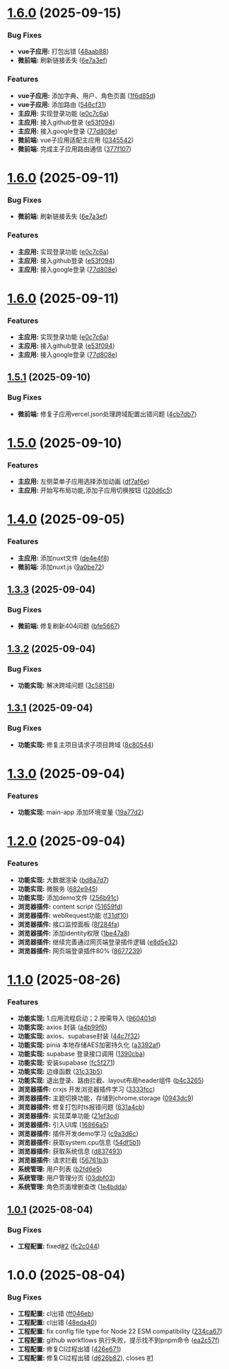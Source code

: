 # [1.6.0](https://github.com/zhangpanonline/enterprise-admin/compare/v1.5.1...v1.6.0) (2025-09-15)


### Bug Fixes

* **vue子应用:** 打包出错 ([48aab88](https://github.com/zhangpanonline/enterprise-admin/commit/48aab8874eb8fa68a42ae013e59fdc4f8760fdd7))
* **微前端:** 刷新链接丢失 ([6e7a3ef](https://github.com/zhangpanonline/enterprise-admin/commit/6e7a3ef27b92e63f2405dd5a70d867eac406e169))


### Features

* **vue子应用:** 添加字典、用户、角色页面 ([1f6d85d](https://github.com/zhangpanonline/enterprise-admin/commit/1f6d85d0bc154b34c068af4c97fab98e82266e48))
* **vue子应用:** 添加路由 ([546cf31](https://github.com/zhangpanonline/enterprise-admin/commit/546cf31d2952659c58741ac4a8599e3280e56ae5))
* **主应用:** 实现登录功能 ([e0c7c6a](https://github.com/zhangpanonline/enterprise-admin/commit/e0c7c6aa3a056fb2dba4cd1055f329e4e612d4f1))
* **主应用:** 接入github登录 ([e53f094](https://github.com/zhangpanonline/enterprise-admin/commit/e53f094f565764c7a5a5028ddb5431ad6dd53aed))
* **主应用:** 接入google登录 ([77d808e](https://github.com/zhangpanonline/enterprise-admin/commit/77d808ed6087ecd4be437693f1f4d670fbbe6aef))
* **微前端:** vue子应用适配主应用 ([0345542](https://github.com/zhangpanonline/enterprise-admin/commit/0345542dbef0827264bcff834cae4b4a4faaa8dc))
* **微前端:** 完成主子应用路由通信 ([377f107](https://github.com/zhangpanonline/enterprise-admin/commit/377f107148fdd444a3672da59eeb08690f0f85e3))

# [1.6.0](https://github.com/zhangpanonline/enterprise-admin/compare/v1.5.1...v1.6.0) (2025-09-11)


### Bug Fixes

* **微前端:** 刷新链接丢失 ([6e7a3ef](https://github.com/zhangpanonline/enterprise-admin/commit/6e7a3ef27b92e63f2405dd5a70d867eac406e169))


### Features

* **主应用:** 实现登录功能 ([e0c7c6a](https://github.com/zhangpanonline/enterprise-admin/commit/e0c7c6aa3a056fb2dba4cd1055f329e4e612d4f1))
* **主应用:** 接入github登录 ([e53f094](https://github.com/zhangpanonline/enterprise-admin/commit/e53f094f565764c7a5a5028ddb5431ad6dd53aed))
* **主应用:** 接入google登录 ([77d808e](https://github.com/zhangpanonline/enterprise-admin/commit/77d808ed6087ecd4be437693f1f4d670fbbe6aef))

# [1.6.0](https://github.com/zhangpanonline/enterprise-admin/compare/v1.5.1...v1.6.0) (2025-09-11)


### Features

* **主应用:** 实现登录功能 ([e0c7c6a](https://github.com/zhangpanonline/enterprise-admin/commit/e0c7c6aa3a056fb2dba4cd1055f329e4e612d4f1))
* **主应用:** 接入github登录 ([e53f094](https://github.com/zhangpanonline/enterprise-admin/commit/e53f094f565764c7a5a5028ddb5431ad6dd53aed))
* **主应用:** 接入google登录 ([77d808e](https://github.com/zhangpanonline/enterprise-admin/commit/77d808ed6087ecd4be437693f1f4d670fbbe6aef))

## [1.5.1](https://github.com/zhangpanonline/enterprise-admin/compare/v1.5.0...v1.5.1) (2025-09-10)


### Bug Fixes

* **微前端:** 修复子应用vercel.json处理跨域配置出错问题 ([4cb7db7](https://github.com/zhangpanonline/enterprise-admin/commit/4cb7db79072bb80e8515e4b08be681e683c55844))

# [1.5.0](https://github.com/zhangpanonline/enterprise-admin/compare/v1.4.0...v1.5.0) (2025-09-10)


### Features

* **主应用:** 左侧菜单子应用选择添加动画 ([df7af6e](https://github.com/zhangpanonline/enterprise-admin/commit/df7af6efd1f0687590a7e8e22eb278ce48470ee9))
* **主应用:** 开始写布局功能,添加子应用切换按钮 ([120d6c5](https://github.com/zhangpanonline/enterprise-admin/commit/120d6c59cb11a3ee7e973069f4521e438afa89d6))

# [1.4.0](https://github.com/zhangpanonline/enterprise-admin/compare/v1.3.3...v1.4.0) (2025-09-05)


### Features

* **主应用:** 添加nuxt文件 ([de4e4f8](https://github.com/zhangpanonline/enterprise-admin/commit/de4e4f8615706e82a4e2a649596a70940bad2882))
* **微前端:** 添加nuxt.js ([9a0be72](https://github.com/zhangpanonline/enterprise-admin/commit/9a0be723e33ca2c70522439dc93187229cd79fca))

## [1.3.3](https://github.com/zhangpanonline/enterprise-admin/compare/v1.3.2...v1.3.3) (2025-09-04)


### Bug Fixes

* **微前端:** 修复刷新404问题 ([bfe5667](https://github.com/zhangpanonline/enterprise-admin/commit/bfe5667476e9bb6b4f4b9f3f964273c4db05c5f5))

## [1.3.2](https://github.com/zhangpanonline/enterprise-admin/compare/v1.3.1...v1.3.2) (2025-09-04)


### Bug Fixes

* **功能实现:** 解决跨域问题 ([3c58158](https://github.com/zhangpanonline/enterprise-admin/commit/3c58158ece9d4da2a10da7a490d89d6c10c36c13))

## [1.3.1](https://github.com/zhangpanonline/enterprise-admin/compare/v1.3.0...v1.3.1) (2025-09-04)


### Bug Fixes

* **功能实现:** 修复主项目请求子项目跨域 ([8c80544](https://github.com/zhangpanonline/enterprise-admin/commit/8c8054484d770de82c57977d7018d3562a9fb09e))

# [1.3.0](https://github.com/zhangpanonline/enterprise-admin/compare/v1.2.0...v1.3.0) (2025-09-04)


### Features

* **功能实现:** main-app 添加环境变量 ([19a77d2](https://github.com/zhangpanonline/enterprise-admin/commit/19a77d2b0bd0a9cc75d6b3a115a792a100df35be))

# [1.2.0](https://github.com/zhangpanonline/enterprise-admin/compare/v1.1.0...v1.2.0) (2025-09-04)


### Features

* **功能实现:** 大数据渲染 ([bd8a7d7](https://github.com/zhangpanonline/enterprise-admin/commit/bd8a7d7b38cceba334f0aa6a9497844035a2d89a))
* **功能实现:** 微服务 ([682e945](https://github.com/zhangpanonline/enterprise-admin/commit/682e945d8d00a85a01448e48abfd23f551fafec0))
* **功能实现:** 添加demo文件 ([256b91c](https://github.com/zhangpanonline/enterprise-admin/commit/256b91c20786068ea6e926507ea7ae0320d923ff))
* **浏览器插件:** content script ([51659fd](https://github.com/zhangpanonline/enterprise-admin/commit/51659fdbb636b18f5a8c517515d11e30a4a45bc1))
* **浏览器插件:** webRequest功能 ([f31df10](https://github.com/zhangpanonline/enterprise-admin/commit/f31df10992de56aa9b0cd2d054f5a820d1ae2635))
* **浏览器插件:** 接口监控面板 ([8f284fa](https://github.com/zhangpanonline/enterprise-admin/commit/8f284fa9bbf74c492c183fd80b91efcb1be5b0b7))
* **浏览器插件:** 添加identity权限 ([1be47a8](https://github.com/zhangpanonline/enterprise-admin/commit/1be47a8a9e1ec59c7d860c335fbdea91a8742d6f))
* **浏览器插件:** 继续完善通过网页端登录插件逻辑 ([e8d5e32](https://github.com/zhangpanonline/enterprise-admin/commit/e8d5e32cdfc24590f64c3c41db09b0a3cc64404a))
* **浏览器插件:** 网页端登录插件80% ([8677239](https://github.com/zhangpanonline/enterprise-admin/commit/86772391e807d57d2a08417fe48824317f7e8b9f))

# [1.1.0](https://github.com/zhangpanonline/enterprise-admin/compare/v1.0.1...v1.1.0) (2025-08-26)


### Features

* **功能实现:** 1.应用流程启动；2.按需导入 ([960401d](https://github.com/zhangpanonline/enterprise-admin/commit/960401d67aef44a670b34b1105f4131bb707fc29))
* **功能实现:** axios 封装 ([a4b99f6](https://github.com/zhangpanonline/enterprise-admin/commit/a4b99f658b4fb26a860818c08e25b9f9d2e603e6))
* **功能实现:** axios、supabase封装 ([44c7f32](https://github.com/zhangpanonline/enterprise-admin/commit/44c7f3259768a90c6ebaa1f4201e9fd6e8a98424))
* **功能实现:** pinia 本地存储AES加密持久化 ([a3392af](https://github.com/zhangpanonline/enterprise-admin/commit/a3392af1c309b9b342e8c080ea263e3aa7c1cc93))
* **功能实现:** supabase 登录接口调用 ([1390cba](https://github.com/zhangpanonline/enterprise-admin/commit/1390cbae5b6a1b6caaedb6472e1153b70cff7039))
* **功能实现:** 安装supabase ([fc5f271](https://github.com/zhangpanonline/enterprise-admin/commit/fc5f2718c4fac8c73234e6953a76b691e7d96e19))
* **功能实现:** 边缘函数 ([31c33b5](https://github.com/zhangpanonline/enterprise-admin/commit/31c33b5e3dfa2ae00f40f605db62c1a072955fb1))
* **功能实现:** 退出登录、路由拦截、layout布局header组件 ([b4c3265](https://github.com/zhangpanonline/enterprise-admin/commit/b4c3265043595febba36ef5ca361f6d54e96aaad))
* **浏览器插件:** crxjs 开发浏览器插件学习 ([3333fcc](https://github.com/zhangpanonline/enterprise-admin/commit/3333fccfe4f8af18a56e24201ddcc369ffb09246))
* **浏览器插件:** 主题切换功能，存储到chrome.storage ([0943dc9](https://github.com/zhangpanonline/enterprise-admin/commit/0943dc999f91dea462a7ff16e3e1afe5481fe0c9))
* **浏览器插件:** 修复打包时ts报错问题 ([831a4cb](https://github.com/zhangpanonline/enterprise-admin/commit/831a4cb4cf5b32937794e4b5efc26151746c4a39))
* **浏览器插件:** 实现菜单功能 ([21ef3cd](https://github.com/zhangpanonline/enterprise-admin/commit/21ef3cdfb12b68ddf04eebab5a91466a4c08a8c0))
* **浏览器插件:** 引入UI库 ([16866a5](https://github.com/zhangpanonline/enterprise-admin/commit/16866a522802f4617ef8eef2fb070d7d74ab9a49))
* **浏览器插件:** 插件开发demo学习 ([c9a3d6c](https://github.com/zhangpanonline/enterprise-admin/commit/c9a3d6c45b69f58e4f95daae3a44c008ecd94eeb))
* **浏览器插件:** 获取system.cpu信息 ([54df5b1](https://github.com/zhangpanonline/enterprise-admin/commit/54df5b1f19bcf78a1360cbff70db31799e983936))
* **浏览器插件:** 获取系统信息 ([d837493](https://github.com/zhangpanonline/enterprise-admin/commit/d837493cc272f5bde43696f4c59ec27e482f5356))
* **浏览器插件:** 请求拦截 ([56761b3](https://github.com/zhangpanonline/enterprise-admin/commit/56761b338da96c9422284975a69854642ec1a927))
* **系统管理:** 用户列表 ([b2fd6e5](https://github.com/zhangpanonline/enterprise-admin/commit/b2fd6e53f4721e31cc05e586ed16ce872b69ddbf))
* **系统管理:** 用户管理分页 ([03dbf03](https://github.com/zhangpanonline/enterprise-admin/commit/03dbf039cf519341ce841e852376670a392da247))
* **系统管理:** 角色页面增删查改 ([1e4bdda](https://github.com/zhangpanonline/enterprise-admin/commit/1e4bddaf77a5f579230cfb6aa42dec09e49280cb))

## [1.0.1](https://github.com/zhangpanonline/enterprise-admin/compare/v1.0.0...v1.0.1) (2025-08-04)


### Bug Fixes

* **工程配置:** fixed[#2](https://github.com/zhangpanonline/enterprise-admin/issues/2) ([fc2c044](https://github.com/zhangpanonline/enterprise-admin/commit/fc2c044b94593a00a441443038658a806342521f))

# 1.0.0 (2025-08-04)


### Bug Fixes

* **工程配置:** cI出错 ([ff046eb](https://github.com/zhangpanonline/enterprise-admin/commit/ff046eb49bb5f947ffe71e1f000581ba2a7a30e4))
* **工程配置:** cI出错 ([48eda40](https://github.com/zhangpanonline/enterprise-admin/commit/48eda4005a9d917880842f1328d1853effb258c3))
* **工程配置:** fix config file type for Node 22 ESM compatibility ([234ca67](https://github.com/zhangpanonline/enterprise-admin/commit/234ca6778bfcca3a73539a6f1ba63cbbf124f0e5))
* **工程配置:** github workflows 执行失败，提示找不到pnpm命令 ([ea2c57f](https://github.com/zhangpanonline/enterprise-admin/commit/ea2c57f602f78814ce12a92f6fe216d2983439b6))
* **工程配置:** 修复CI过程出错 ([426e671](https://github.com/zhangpanonline/enterprise-admin/commit/426e671e966ddae14fcd031b11366ccab54d5026))
* **工程配置:** 修复CI过程出错 ([d626b82](https://github.com/zhangpanonline/enterprise-admin/commit/d626b82bb78e0822aab2e1a1d1f59fc78cbedc29)), closes [#1](https://github.com/zhangpanonline/enterprise-admin/issues/1)
